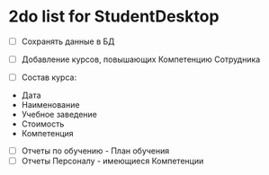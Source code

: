 ﻿# 2do list for StudentDesktop
- [ ] Сохранять данные в БД
- [ ] Добавление курсов, повышающих Компетенцию Сотрудника

- [ ] Состав курса:
- 	Дата
- 	Наименование
- 	Учебное заведение
- 	Стоимость
- 	Компетенция

- [ ] Отчеты по обучению - План обучения
- [ ] Отчеты Персоналу - имеющиеcя Компетенции